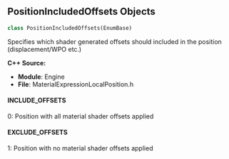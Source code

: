 ## PositionIncludedOffsets Objects

```python
class PositionIncludedOffsets(EnumBase)
```

Specifies which shader generated offsets should included in the position (displacement/WPO etc.)

**C++ Source:**

- **Module**: Engine
- **File**: MaterialExpressionLocalPosition.h

<a id="unreal.PositionIncludedOffsets.INCLUDE_OFFSETS"></a>

#### INCLUDE_OFFSETS

0: Position with all material shader offsets applied

<a id="unreal.PositionIncludedOffsets.EXCLUDE_OFFSETS"></a>

#### EXCLUDE_OFFSETS

1: Position with no material shader offsets applied

<a id="unreal.LocalPositionOrigin"></a>